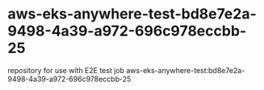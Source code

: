 # aws-eks-anywhere-test-bd8e7e2a-9498-4a39-a972-696c978eccbb-25
repository for use with E2E test job aws-eks-anywhere-test:bd8e7e2a-9498-4a39-a972-696c978eccbb-25
